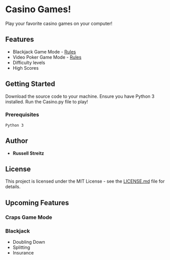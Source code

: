 # Casino Games!

Play your favorite casino games on your computer!

## Features
- Blackjack Game Mode - [Rules](https://en.wikipedia.org/wiki/Blackjack)
- Video Poker Game Mode - [Rules](https://en.wikipedia.org/wiki/Video_poker)
- Difficulty levels
- High Scores

## Getting Started

Download the source code to your machine. Ensure you have Python 3 installed. Run the Casino.py file to play!

### Prerequisites

```
Python 3
```

## Author

* **Russell Streitz**

## License

This project is licensed under the MIT License - see the [LICENSE.md](LICENSE.md) file for details.

## Upcoming Features

### Craps Game Mode

### Blackjack
- Doubling Down
- Splitting
- Insurance
